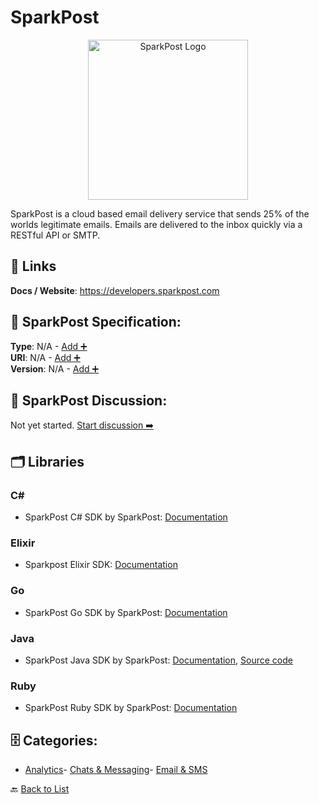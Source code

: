 # SparkPost
<p align="center">
    <img width="256" src="https://raw.githubusercontent.com/apis-list/apis-list/main/apis/sparkpost/logo_256x256.png" alt="SparkPost Logo"/>
</p>
SparkPost is a cloud based email delivery service that sends 25% of the worlds legitimate emails. Emails are delivered to the inbox quickly via a RESTful API or SMTP.

##  🔗 Links
**Docs / Website**: https://developers.sparkpost.com

## 🧬 SparkPost Specification:
**Type**: N/A - [Add ➕](https://github.com/apis-list/apis-list/edit/main/apis/sparkpost/sparkpost.yaml)  
**URI**: N/A - [Add ➕](https://github.com/apis-list/apis-list/edit/main/apis/sparkpost/sparkpost.yaml)  
**Version**: N/A - [Add ➕](https://github.com/apis-list/apis-list/edit/main/apis/sparkpost/sparkpost.yaml)

## 💬 SparkPost Discussion:
Not yet started. [Start discussion ➡️](https://github.com/apis-list/apis-list/discussions/new)

## 🗂️ Libraries
### C#
- SparkPost C# SDK by SparkPost: [Documentation](https://github.com/SparkPost/csharp-sparkpost)
### Elixir
- Sparkpost Elixir SDK: [Documentation](https://github.com/SparkPost/elixir-sparkpost)
### Go
- SparkPost Go SDK by SparkPost: [Documentation](https://github.com/SparkPost/gosparkpost)
### Java
- SparkPost Java SDK by SparkPost: [Documentation](https://developers.sparkpost.com/), [Source code](https://github.com/sparkpost/java-sparkpost)
### Ruby
- SparkPost Ruby SDK by SparkPost: [Documentation](https://github.com/SparkPost/ruby-sparkpost)


## 🗄️ Categories:
- [Analytics](https://github.com/apis-list/apis-list#analytics-)- [Chats & Messaging](https://github.com/apis-list/apis-list#chats--messaging-)- [Email & SMS](https://github.com/apis-list/apis-list#email--sms-)

🔙  [Back to List](https://github.com/apis-list/apis-list)

